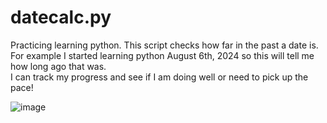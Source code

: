 # datecalc.py
Practicing learning python. This script checks how far in the past a date is. <br>
For example I started learning python August 6th, 2024 so this will tell me how long ago that was. <br>
I can track my progress and see if I am doing well or need to pick up the pace! <br>

![image](https://github.com/user-attachments/assets/f0e448a6-b9f9-4607-b886-a9b0cfb5980c)


